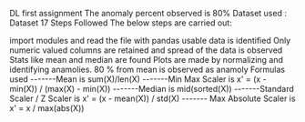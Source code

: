 DL first assignment
The anomaly percent observed is 80%
Dataset used : Dataset 17
Steps Followed
The below steps are carried out:

import modules and read the file with pandas
usable data is identified
Only numeric valued columns are retained and spread of the data is observed
Stats like mean and median are found
Plots are made by normalizing and identifying anamolies. 80 % from mean is observed as anamoly
Formulas used
-------Mean is sum(X)/len(X)
-------Min Max Scaler is x' = (x - min(X)) / (max(X) - min(X))
-------Median is mid(sorted(X))
-------Standard Scaler / Z Scaler is x' = (x - mean(X)) / std(X)
------- Max Absolute Scaler is x' = x / max(abs(X))

